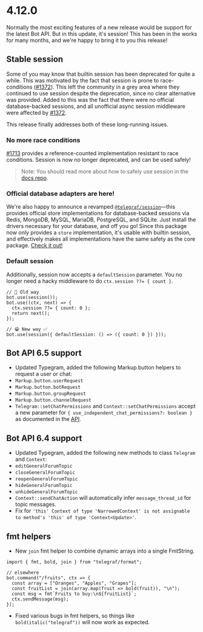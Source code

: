# 4.12.0

Normally the most exciting features of a new release would be support for the latest Bot API. But in this update, it's session! This has been in the works for many months, and we're happy to bring it to you this release!

## Stable session

Some of you may know that builtin session has been deprecated for quite a while. This was motivated by the fact that session is prone to race-conditions ([#1372](https://github.com/telegraf/telegraf/issues/1372)). This left the community in a grey area where they continued to use session despite the deprecation, since no clear alternative was provided. Added to this was the fact that there were no official database-backed sessions, and all unofficial async session middleware were affected by [#1372](https://github.com/telegraf/telegraf/issues/1372).

This release finally addresses both of these long-running issues.

### No more race conditions

[#1713](https://github.com/telegraf/telegraf/pull/1713) provides a reference-counted implementation resistant to race conditions. Session is now no longer deprecated, and can be used safely!

> Note: You should read more about how to safely use session in the [docs repo](https://github.com/feathers-studio/telegraf-docs/blob/b694bcc36b4f71fb1cd650a345c2009ab4d2a2a5/guide/session.md).

### Official database adapters are here!

We're also happy to announce a revamped [`@telegraf/session`](https://github.com/telegraf/session)—this provides official store implementations for database-backed sessions via Redis, MongoDB, MySQL, MariaDB, PostgreSQL, and SQLite. Just install the drivers necessary for your database, and off you go! Since this package now only provides a `store` implementation, it's usable with builtin session, and effectively makes all implementations have the same safety as the core package. [Check it out!](https://github.com/telegraf/session)

### Default session

Additionally, session now accepts a `defaultSession` parameter. You no longer need a hacky middleware to do `ctx.session ??= { count }`.

```TS
// 🤢 Old way
bot.use(session());
bot.use((ctx, next) => {
  ctx.session ??= { count: 0 };
  return next();
});

// 😁 New way ✅
bot.use(session({ defaultSession: () => ({ count: 0 }) }));
```

## Bot API 6.5 support

- Updated Typegram, added the following Markup.button helpers to request a user or chat:
- `Markup.button.userRequest`
- `Markup.button.botRequest`
- `Markup.button.groupRequest`
- `Markup.button.channelRequest`
- `Telegram::setChatPermissions` and `Context::setChatPermissions` accept a new parameter for `{ use_independent_chat_permissions?: boolean }` as documented in the [API](https://core.telegram.org/bots/api#setchatpermissions).

## Bot API 6.4 support

- Updated Typegram, added the following new methods to class `Telegram` and `Context`:
- `editGeneralForumTopic`
- `closeGeneralForumTopic`
- `reopenGeneralForumTopic`
- `hideGeneralForumTopic`
- `unhideGeneralForumTopic`
- `Context::sendChatAction` will automatically infer `message_thread_id` for topic messages.
- Fix for `'this' Context of type 'NarrowedContext' is not assignable to method's 'this' of type 'Context<Update>'`.

## fmt helpers

- New `join` fmt helper to combine dynamic arrays into a single FmtString.

```TS
import { fmt, bold, join } from "telegraf/format";

// elsewhere
bot.command("/fruits", ctx => {
  const array = ["Oranges", "Apples", "Grapes"];
  const fruitList = join(array.map(fruit => bold(fruit)), "\n");
  const msg = fmt`Fruits to buy:\n${fruitList}`;
  ctx.sendMessage(msg);
});
```

- Fixed various bugs in fmt helpers, so things like `bold(italic("telegraf"))` will now work as expected.
